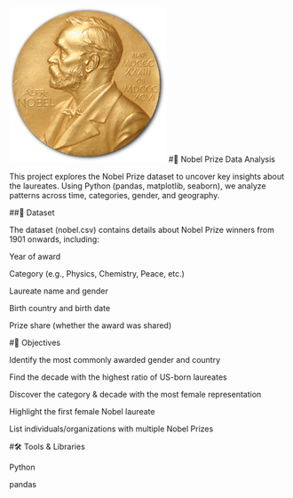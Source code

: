 ![NOBEL_PRIZE](https://github.com/muhammadrehanazam/NOBEL_PRIZE/blob/main/Nobel_Prize.png)
#🏅 Nobel Prize Data Analysis

This project explores the Nobel Prize dataset to uncover key insights about the laureates.
Using Python (pandas, matplotlib, seaborn), we analyze patterns across time, categories, gender, and geography.

##📂 Dataset

The dataset (nobel.csv) contains details about Nobel Prize winners from 1901 onwards, including:

Year of award

Category (e.g., Physics, Chemistry, Peace, etc.)

Laureate name and gender

Birth country and birth date

Prize share (whether the award was shared)

#🎯 Objectives

Identify the most commonly awarded gender and country

Find the decade with the highest ratio of US-born laureates

Discover the category & decade with the most female representation

Highlight the first female Nobel laureate

List individuals/organizations with multiple Nobel Prizes

#🛠️ Tools & Libraries

Python

pandas
